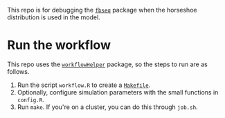 This repo is for debugging the [`fbseq`](https://github.com/wlandau/fbseq) package when the horseshoe distribution is used in the model. 

# Run the workflow

This repo uses the [`workflowHelper`](https://github.com/wlandau/workflowHelper) package, so the steps to run are as follows.

1. Run the script `workflow.R` to create a [`Makefile`](https://www.gnu.org/software/make/).
2. Optionally, configure simulation parameters with the small functions in `config.R`.
3. Run `make`. If you're on a cluster, you can do this through `job.sh`.
